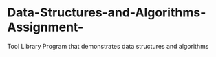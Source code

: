 # Data-Structures-and-Algorithms-Assignment-
Tool Library Program that demonstrates data structures and algorithms   
